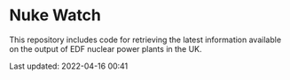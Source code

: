 # Nuke Watch

This repository includes code for retrieving the latest information available on the output of EDF nuclear power plants in the UK.

Last updated: 2022-04-16 00:41